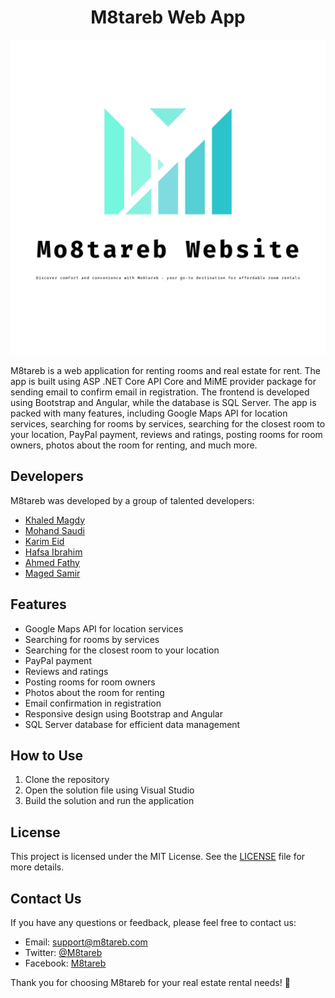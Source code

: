<div style="text-align:center;">
  <h1 style="text-align:center;">M8tareb Web App</h1>
</div>

![M8tareb Logo](https://github.com/a7medfat7y10/Mo8tareb-RoomRentalWebApp/blob/main/logo.png)

M8tareb is a web application for renting rooms and real estate for rent. The app is built using ASP .NET Core API Core and MiME provider package for sending email to confirm email in registration. The frontend is developed using Bootstrap and Angular, while the database is SQL Server. The app is packed with many features, including Google Maps API for location services, searching for rooms by services, searching for the closest room to your location, PayPal payment, reviews and ratings, posting rooms for room owners, photos about the room for renting, and much more.

## Developers

M8tareb was developed by a group of talented developers:

- [Khaled Magdy](https://www.linkedin.com/in/khaled-magdy-81b8a318b/)
- [Mohand Saudi](https://www.linkedin.com/in/mohand-saudi/)
- [Karim Eid](https://www.linkedin.com/in/karimeid93/)
- [Hafsa Ibrahim](https://www.linkedin.com/in/hafsaibrahim/)
- [Ahmed Fathy](https://www.linkedin.com/in/ahmedfathy1997/)
- [Maged Samir](https://www.linkedin.com/in/maged-samir/)

## Features

- Google Maps API for location services
- Searching for rooms by services
- Searching for the closest room to your location
- PayPal payment
- Reviews and ratings
- Posting rooms for room owners
- Photos about the room for renting
- Email confirmation in registration
- Responsive design using Bootstrap and Angular
- SQL Server database for efficient data management

## How to Use

1. Clone the repository
2. Open the solution file using Visual Studio
3. Build the solution and run the application

## License

This project is licensed under the MIT License. See the [LICENSE](https://github.com/example/M8tareb/blob/main/LICENSE) file for more details.

## Contact Us

If you have any questions or feedback, please feel free to contact us:

- Email: [support@m8tareb.com](mailto:support@m8tareb.com)
- Twitter: [@M8tareb](https://twitter.com/M8tareb)
- Facebook: [M8tareb](https://www.facebook.com/M8tareb)

Thank you for choosing M8tareb for your real estate rental needs! 🎉
